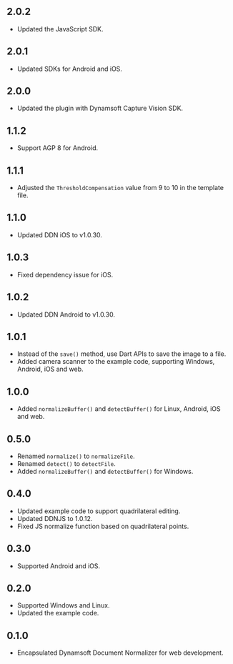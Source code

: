 ## 2.0.2
- Updated the JavaScript SDK.

## 2.0.1
- Updated SDKs for Android and iOS.

## 2.0.0
- Updated the plugin with Dynamsoft Capture Vision SDK.

## 1.1.2
- Support AGP 8 for Android.

## 1.1.1
- Adjusted the `ThresholdCompensation` value from 9 to 10 in the template file.

## 1.1.0
- Updated DDN iOS to v1.0.30.

## 1.0.3
- Fixed dependency issue for iOS.

## 1.0.2
- Updated DDN Android to v1.0.30.

## 1.0.1
- Instead of the `save()` method, use Dart APIs to save the image to a file.
- Added camera scanner to the example code, supporting Windows, Android, iOS and web.
      
## 1.0.0
- Added `normalizeBuffer()` and `detectBuffer()` for Linux, Android, iOS and web.

## 0.5.0
- Renamed `normalize()` to `normalizeFile`.
- Renamed `detect()` to `detectFile`.
- Added `normalizeBuffer()` and `detectBuffer()` for Windows.

## 0.4.0
- Updated example code to support quadrilateral editing.
- Updated DDNJS to 1.0.12.
- Fixed JS normalize function based on quadrilateral points.

## 0.3.0
* Supported Android and iOS.

## 0.2.0
* Supported Windows and Linux.
* Updated the example code.

## 0.1.0

* Encapsulated Dynamsoft Document Normalizer for web development.
